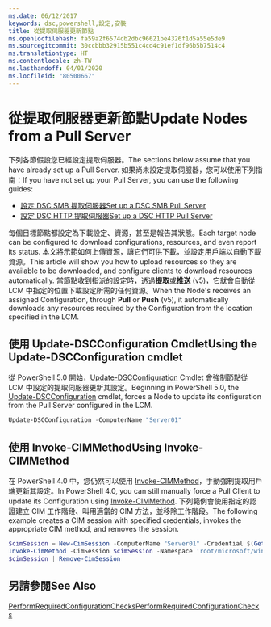 ```yaml
---
ms.date: 06/12/2017
keywords: dsc,powershell,設定,安裝
title: 從提取伺服器更新節點
ms.openlocfilehash: fa59a2f6574db2dbc96621be4326f1d5a55e5de9
ms.sourcegitcommit: 30ccbbb32915b551c4cd4c91ef1df96b5b7514c4
ms.translationtype: HT
ms.contentlocale: zh-TW
ms.lasthandoff: 04/01/2020
ms.locfileid: "80500667"
---
```

# <a name="update-nodes-from-a-pull-server"></a><span data-ttu-id="4bd95-103">從提取伺服器更新節點</span><span class="sxs-lookup"><span data-stu-id="4bd95-103">Update Nodes from a Pull Server</span></span>

<span data-ttu-id="4bd95-104">下列各節假設您已經設定提取伺服器。</span><span class="sxs-lookup"><span data-stu-id="4bd95-104">The sections below assume that you have already set up a Pull Server.</span></span> <span data-ttu-id="4bd95-105">如果尚未設定提取伺服器，您可以使用下列指南：</span><span class="sxs-lookup"><span data-stu-id="4bd95-105">If you have not set up your Pull Server, you can use the following guides:</span></span>

- [<span data-ttu-id="4bd95-106">設定 DSC SMB 提取伺服器</span><span class="sxs-lookup"><span data-stu-id="4bd95-106">Set up a DSC SMB Pull Server</span></span>](pullServerSmb.md)
- [<span data-ttu-id="4bd95-107">設定 DSC HTTP 提取伺服器</span><span class="sxs-lookup"><span data-stu-id="4bd95-107">Set up a DSC HTTP Pull Server</span></span>](pullServer.md)

<span data-ttu-id="4bd95-108">每個目標節點都設定為下載設定、資源，甚至是報告其狀態。</span><span class="sxs-lookup"><span data-stu-id="4bd95-108">Each target node can be configured to download configurations, resources, and even report its status.</span></span> <span data-ttu-id="4bd95-109">本文將示範如何上傳資源，讓它們可供下載，並設定用戶端以自動下載資源。</span><span class="sxs-lookup"><span data-stu-id="4bd95-109">This article will show you how to upload resources so they are available to be downloaded, and configure clients to download resources automatically.</span></span> <span data-ttu-id="4bd95-110">當節點收到指派的設定時，透過**提取**或**推送** (v5)，它就會自動從 LCM 中指定的位置下載設定所需的任何資源。</span><span class="sxs-lookup"><span data-stu-id="4bd95-110">When the Node's receives an assigned Configuration, through **Pull** or **Push** (v5), it automatically downloads any resources required by the Configuration from the location specified in the LCM.</span></span>

## <a name="using-the-update-dscconfiguration-cmdlet"></a><span data-ttu-id="4bd95-111">使用 Update-DSCConfiguration Cmdlet</span><span class="sxs-lookup"><span data-stu-id="4bd95-111">Using the Update-DSCConfiguration cmdlet</span></span>

<span data-ttu-id="4bd95-112">從 PowerShell 5.0 開始，[Update-DSCConfiguration](/powershell/module/psdesiredstateconfiguration/update-dscconfiguration) Cmdlet 會強制節點從 LCM 中設定的提取伺服器更新其設定。</span><span class="sxs-lookup"><span data-stu-id="4bd95-112">Beginning in PowerShell 5.0, the [Update-DSCConfiguration](/powershell/module/psdesiredstateconfiguration/update-dscconfiguration) cmdlet, forces a Node to update its configuration from the Pull Server configured in the LCM.</span></span>

```powershell
Update-DSCConfiguration -ComputerName "Server01"
```

## <a name="using-invoke-cimmethod"></a><span data-ttu-id="4bd95-113">使用 Invoke-CIMMethod</span><span class="sxs-lookup"><span data-stu-id="4bd95-113">Using Invoke-CIMMethod</span></span>

<span data-ttu-id="4bd95-114">在 PowerShell 4.0 中，您仍然可以使用 [Invoke-CIMMethod](/powershell/module/cimcmdlets/invoke-cimmethod)，手動強制提取用戶端更新其設定。</span><span class="sxs-lookup"><span data-stu-id="4bd95-114">In PowerShell 4.0, you can still manually force a Pull Client to update its Configuration using [Invoke-CIMMethod](/powershell/module/cimcmdlets/invoke-cimmethod).</span></span> <span data-ttu-id="4bd95-115">下列範例會使用指定的認證建立 CIM 工作階段、叫用適當的 CIM 方法，並移除工作階段。</span><span class="sxs-lookup"><span data-stu-id="4bd95-115">The following example creates a CIM session with specified credentials, invokes the appropriate CIM method, and removes the session.</span></span>

```powershell
$cimSession = New-CimSession -ComputerName "Server01" -Credential $(Get-Credential)
Invoke-CimMethod -CimSession $cimSession -Namespace 'root/microsoft/windows/desiredstateconfiguration' -Class 'MSFT_DscLocalConfigurationManager' -MethodName 'PerformRequiredConfigurationChecks' -Arguments @{ 'Flags' = [uint32]1 } -Verbose
$cimSession | Remove-CimSession
```

## <a name="see-also"></a><span data-ttu-id="4bd95-116">另請參閱</span><span class="sxs-lookup"><span data-stu-id="4bd95-116">See Also</span></span>

[<span data-ttu-id="4bd95-117">PerformRequiredConfigurationChecks</span><span class="sxs-lookup"><span data-stu-id="4bd95-117">PerformRequiredConfigurationChecks</span></span>](../reference/mof-classes/msft-dsclocalconfigurationmanager-performrequiredconfigurationchecks.md)
